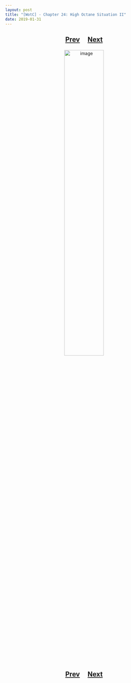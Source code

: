 ```yaml
---
layout: post
title: "[WotC] - Chapter 24: High Octane Situation II"
date: 2019-01-31
---
```


<h2>
  <p style="text-align:center;">
    <a href="/wingsofthechorus/archive/2019/01/24/chapter23">Prev</a>
    &nbsp;&nbsp;&nbsp;
    <a href="/wingsofthechorus/archive/">Next</a>
  </p>
</h2>

<p style="text-align:center;">
  <img src="/wingsofthechorus/images/comics/c24.png" width="50%" alt="image"/>
</p>

<h2>
  <p style="text-align:center;">
    <a href="/wingsofthechorus/archive/2019/01/24/chapter23">Prev</a>
    &nbsp;&nbsp;&nbsp;
    <a href="/wingsofthechorus/archive/">Next</a>
  </p>
</h2>
